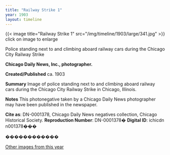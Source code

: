 ```yaml
---
title: "Railway Strike 1"
year: 1903
layout: timeline
---
```


{{< image title="Railway Strike 1" src="/img/timeline/1903/large/341.jpg" >}}
click on image to enlarge

Police standing next to and climbing aboard railway cars during the Chicago City Railway Strike

__**Chicago Daily News, Inc., photographer.**__

**Created/Published**
ca. 1903

**Summary**
Image of police standing next to and climbing aboard railway cars during the Chicago City Railway Strike in Chicago, Illinois.

**Notes**
This photonegative taken by a Chicago Daily News photographer may have been published in the newspaper.

__Cite as__: DN-0001378, Chicago Daily News negatives collection, Chicago Historical Society.
__Reproduction Number__: DN-0001378�
__Digital ID__: ichicdn n001378���

������������  

[Other images from this year](/historical/timeline/1903)